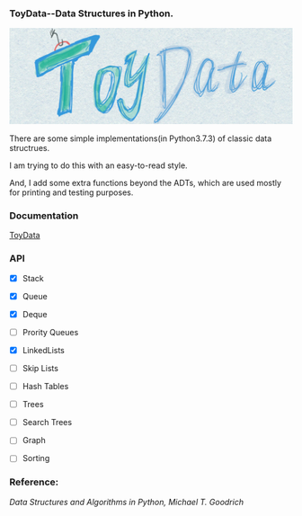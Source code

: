 ### ToyData--Data Structures in Python.

![](toy.jpg)

There are some simple implementations(in Python3.7.3) of classic data structrues.

I am trying to do this with an easy-to-read style.

And, I add some extra functions beyond the ADTs, which are used mostly for printing and testing purposes.

### Documentation
[ToyData](http://datahonor.com/ToyData/)


### API

- [x] Stack
- [x] Queue
- [x] Deque
- [ ] Prority Queues
- [x] LinkedLists
- [ ] Skip Lists
- [ ] Hash Tables
- [ ] Trees
- [ ] Search Trees
- [ ] Graph 
- [ ] Sorting




### Reference:
*Data Structures and Algorithms in Python, Michael T. Goodrich*
